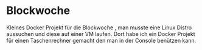 # Blockwoche
Kleines Docker Projekt für die Blockwoche , 
man musste eine Linux Distro aussuchen und diese auf einer VM laufen. 
Dort habe ich ein Docker Projekt für einen Taschenrechner gemacht den man in der Console benützen kann.